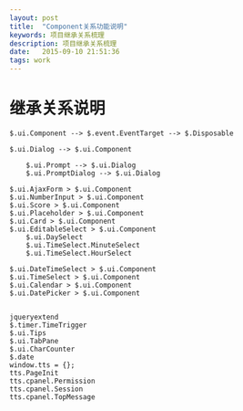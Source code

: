 ```yaml
---
layout: post
title:  "Component关系功能说明"
keywords: 项目继承关系梳理
description: 项目继承关系梳理
date:   2015-09-10 21:51:36
tags: work
---
```


# 继承关系说明
 
	$.ui.Component --> $.event.EventTarget --> $.Disposable
	
	$.ui.Dialog --> $.ui.Component
	
		$.ui.Prompt --> $.ui.Dialog
		$.ui.PromptDialog --> $.ui.Dialog
		
<!-- more -->
		
	$.ui.AjaxForm > $.ui.Component
	$.ui.NumberInput > $.ui.Component
	$.ui.Score > $.ui.Component
	$.ui.Placeholder > $.ui.Component
	$.ui.Card > $.ui.Component
	$.ui.EditableSelect > $.ui.Component
		$.ui.DaySelect
		$.ui.TimeSelect.MinuteSelect 
		$.ui.TimeSelect.HourSelect
		
	$.ui.DateTimeSelect > $.ui.Component
	$.ui.TimeSelect > $.ui.Component
	$.ui.Calendar > $.ui.Component
	$.ui.DatePicker > $.ui.Component
	
	
	jqueryextend 
	$.timer.TimeTrigger
	$.ui.Tips
	$.ui.TabPane
	$.ui.CharCounter
	$.date
	window.tts = {};
	tts.PageInit
	tts.cpanel.Permission
	tts.cpanel.Session
	tts.cpanel.TopMessage
	

